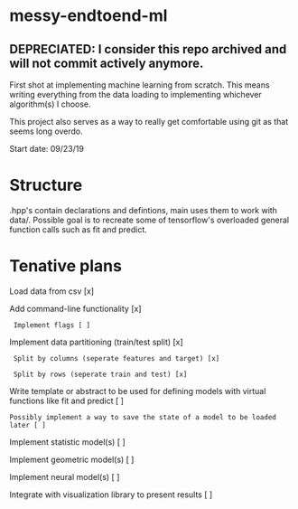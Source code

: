 # messy-endtoend-ml
## DEPRECIATED: I consider this repo archived and will not commit actively anymore.
First shot at implementing machine learning from scratch. This means writing everything from the data loading to implementing whichever algorithm(s) I choose. 

This project also serves as a way to really get comfortable using git as that seems long overdo.

Start date: 09/23/19
# Structure
.hpp's contain declarations and defintions, main uses them to work with data/. Possible goal is to recreate some of tensorflow's overloaded general function calls such as fit and predict.

# Tenative plans
Load data from csv [x]

Add command-line functionality [x]
  
     Implement flags [ ]

Implement data partitioning (train/test split) [x]

     Split by columns (seperate features and target) [x]
  
     Split by rows (seperate train and test) [x]
  
Write template or abstract to be used for defining models with virtual functions like fit and predict [ ]

    Possibly implement a way to save the state of a model to be loaded later [ ]

Implement statistic model(s) [ ]

Implement geometric model(s) [ ]

Implement neural model(s) [ ]

Integrate with visualization library to present results [ ]
